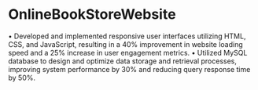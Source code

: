 # OnlineBookStoreWebsite

•
Developed and implemented responsive user interfaces utilizing HTML, CSS, and JavaScript, resulting in a 40% improvement in website loading speed and a 25% increase in user engagement metrics.
•
Utilized MySQL database to design and optimize data storage and retrieval processes, improving system performance by 30% and reducing query response time by 50%.
